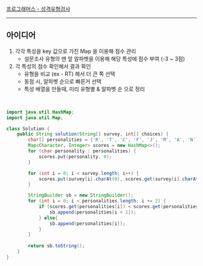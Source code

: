 [프로그래머스 - 성격유형검사](https://school.programmers.co.kr/learn/courses/30/lessons/118666)

---
## 아이디어
1. 각각 특성을 key 값으로 가진 Map 을 이용해 점수 관리
	- 설문조사 유형의 맨 앞 알파벳을 이용해 해당 특성에 점수 부여 (-3 ~ 3점)
2. 각 특성의 점수 확인해서 결과 확인
	- 유형을 비교 (ex - RT) 해서 더 큰 쪽 선택
	- 동점 시, 알파벳 순으로 빠른거 선택
	- 특성 배열을 만들때, 미리 유형별 & 알파벳 순 으로 정리

</br>

```java
import java.util.HashMap;
import java.util.Map;

class Solution {
    public String solution(String[] survey, int[] choices) {
		char[] personalities = {'R', 'T', 'C', 'F', 'J', 'M', 'A', 'N'};
		Map<Character, Integer> scores = new HashMap<>();
		for (char personality : personalities) {
			scores.put(personality, 0);
		}

		for (int i = 0; i < survey.length; i++) {
			scores.put(survey[i].charAt(0), scores.get(survey[i].charAt(0)) + (4 - choices[i]));
		}

		StringBuilder sb = new StringBuilder();
		for (int i = 0; i < personalities.length; i += 2) {
			if (scores.get(personalities[i]) < scores.get(personalities[i + 1])) {
				sb.append(personalities[i + 1]);
			} else{
				sb.append(personalities[i]);
			}
		}
        
        return sb.toString();
    }
}
```